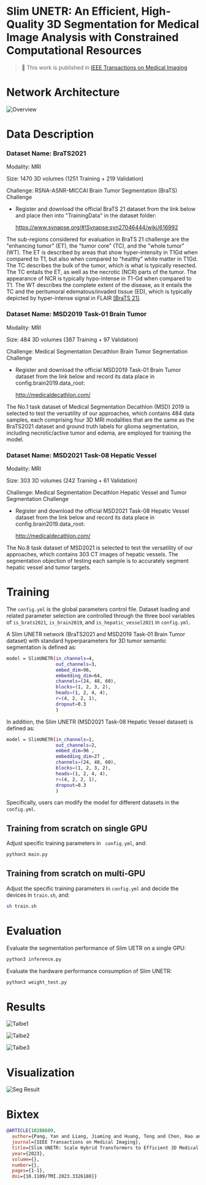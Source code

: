 # Slim UNETR: An Efficient, High-Quality 3D Segmentation for Medical Image Analysis with Constrained Computational Resources

> 🎉 This work is published in [IEEE Transactions on Medical Imaging](https://ieeexplore.ieee.org/document/10288609)

# Network Architecture

![Overview](./figures/Overview.png)

# Data Description
### Dataset Name: BraTS2021

Modality: MRI

Size: 1470 3D volumes (1251 Training + 219 Validation)

Challenge: RSNA-ASNR-MICCAI Brain Tumor Segmentation (BraTS) Challenge

- Register and download the official BraTS 21 dataset from the link below and place then into "TrainingData" in the dataset folder:

  https://www.synapse.org/#!Synapse:syn27046444/wiki/616992

The sub-regions considered for evaluation in BraTS 21 challenge are the "enhancing tumor" (ET), the "tumor core" (TC), and the "whole tumor" (WT). The ET is described by areas that show hyper-intensity in T1Gd when compared to T1, but also when compared to “healthy” white matter in T1Gd. The TC describes the bulk of the tumor, which is what is typically resected. The TC entails the ET, as well as the necrotic (NCR) parts of the tumor. The appearance of NCR is typically hypo-intense in T1-Gd when compared to T1. The WT describes the complete extent of the disease, as it entails the TC and the peritumoral edematous/invaded tissue (ED), which is typically depicted by hyper-intense signal in FLAIR [[BraTS 21]](http://braintumorsegmentation.org/).


### Dataset Name: MSD2019 Task-01 Brain Tumor

Modality: MRI

Size: 484 3D volumes (387 Training + 97 Validation)

Challenge: Medical Segmentation Decathlon Brain Tumor Segmentation Challenge

- Register and download the official MSD2019 Task-01 Brain Tumor dataset from the link below and record its data place in config.brain2019.data_root:

  http://medicaldecathlon.com/

The No.1 task dataset of Medical Segmentation Decathlon (MSD) 2019 is selected to test the versatility of our approaches, which contains 484 data samples, each comprising four 3D MRI modalities that are the same as the BraTS2021 dataset and ground truth labels for glioma segmentation, including necrotic/active tumor and edema, are employed for training the model.

### Dataset Name: MSD2021 Task-08 Hepatic Vessel

Modality: MRI

Size: 303 3D volumes (242 Training + 61 Validation)

Challenge: Medical Segmentation Decathlon Hepatic Vessel and Tumor Segmentation Challenge

- Register and download the official MSD2021 Task-08 Hepatic Vessel dataset from the link below and record its data place in config.brain2019.data_root:

  http://medicaldecathlon.com/

The No.8 task dataset of MSD2021 is selected to test the versatility of our approaches, which contains 303 CT images of hepatic vessels. The segmentation objection of testing each sample is to accurately segment hepatic vessel and tumor targets.


# Training
The ```config.yml``` is the global parameters control file. Dataset loading and related parameter selection are controlled through the three bool variables of ```is_brats2021```, ```is_brain2019```, and ```is_hepatic_vessel2021``` in ```config.yml```.

A Slim UNETR network (BraTS2021 and MSD2019 Task-01 Brain Tumor dataset) with standard hyperparameters for 3D tumor semantic segmentation is defined as:
``` bash
model = SlimUNETR(in_channels=4, 
                  out_channels=3, 
                  embed_dim=96,
                  embedding_dim=64, 
                  channels=(24, 48, 60),
                  blocks=(1, 2, 3, 2), 
                  heads=(1, 2, 4, 4), 
                  r=(4, 2, 2, 1), 
                  dropout=0.3
                  )
```
In addition, the Slim UNETR (MSD2021 Task-08 Hepatic Vessel dataset) is defined as:
``` bash
model = SlimUNETR(in_channels=1,
                  out_channels=2,
                  embed_dim=96 ,
                  embedding_dim=27 ,
                  channels=(24, 48, 60),
                  blocks=(1, 2, 3, 2),
                  heads=(1, 2, 4, 4),
                  r=(4, 2, 2, 1),
                  dropout=0.3
                  )
```
Specifically, users can modify the model for different datasets in the ```  config.yml ```.

## Training from scratch on single GPU
Adjust specific training parameters in ```  config.yml ```, and:
``` bash
python3 main.py
```

## Training from scratch on multi-GPU
Adjust the specific training parameters in ```config.yml``` and decide the devices in ```train.sh```, and:
``` bash
sh train.sh
```

# Evaluation
Evaluate the segmentation performance of Slim UETR on a single GPU: 
``` bash
python3 inference.py
```
Evaluate the hardware performance consumption of Slim UNETR:
``` bash
python3 weight_test.py
```

# Results
![Talbe1](./figures/table1.jpg)

![Talbe2](./figures/table2.jpg)

![Talbe3](./figures/table3.jpg)

# Visualization
![Seg Result](./figures/main_seg.jpg)

# Bixtex
```bib
@ARTICLE{10288609,
  author={Pang, Yan and Liang, Jiaming and Huang, Teng and Chen, Hao and Li, Yunhao and Li, Dan and Huang, Lin and Wang, Qiong},
  journal={IEEE Transactions on Medical Imaging}, 
  title={Slim UNETR: Scale Hybrid Transformers to Efficient 3D Medical Image Segmentation Under Limited Computational Resources}, 
  year={2023},
  volume={},
  number={},
  pages={1-1},
  doi={10.1109/TMI.2023.3326188}}
```
